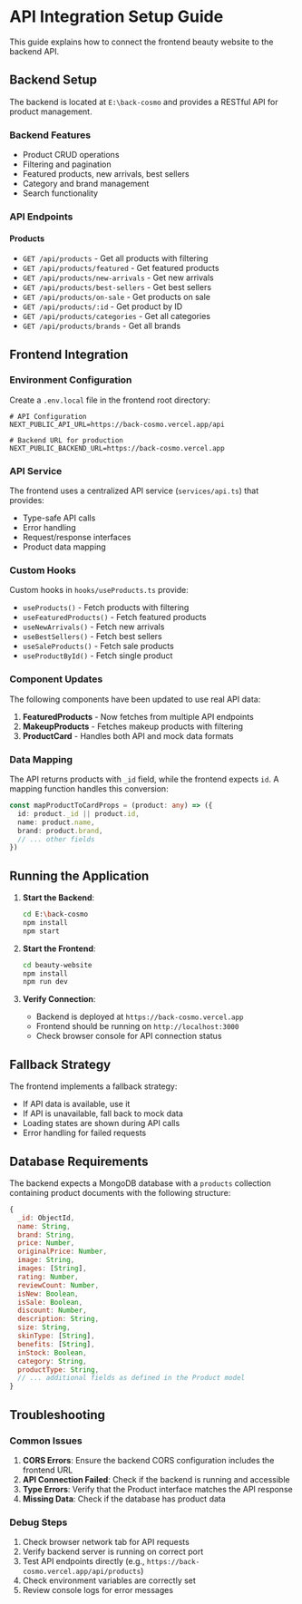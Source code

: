 # API Integration Setup Guide

This guide explains how to connect the frontend beauty website to the backend API.

## Backend Setup

The backend is located at `E:\back-cosmo` and provides a RESTful API for product management.

### Backend Features
- Product CRUD operations
- Filtering and pagination
- Featured products, new arrivals, best sellers
- Category and brand management
- Search functionality

### API Endpoints

#### Products
- `GET /api/products` - Get all products with filtering
- `GET /api/products/featured` - Get featured products
- `GET /api/products/new-arrivals` - Get new arrivals
- `GET /api/products/best-sellers` - Get best sellers
- `GET /api/products/on-sale` - Get products on sale
- `GET /api/products/:id` - Get product by ID
- `GET /api/products/categories` - Get all categories
- `GET /api/products/brands` - Get all brands

## Frontend Integration

### Environment Configuration

Create a `.env.local` file in the frontend root directory:

```env
# API Configuration
NEXT_PUBLIC_API_URL=https://back-cosmo.vercel.app/api

# Backend URL for production
NEXT_PUBLIC_BACKEND_URL=https://back-cosmo.vercel.app
```

### API Service

The frontend uses a centralized API service (`services/api.ts`) that provides:

- Type-safe API calls
- Error handling
- Request/response interfaces
- Product data mapping

### Custom Hooks

Custom hooks in `hooks/useProducts.ts` provide:

- `useProducts()` - Fetch products with filtering
- `useFeaturedProducts()` - Fetch featured products
- `useNewArrivals()` - Fetch new arrivals
- `useBestSellers()` - Fetch best sellers
- `useSaleProducts()` - Fetch sale products
- `useProductById()` - Fetch single product

### Component Updates

The following components have been updated to use real API data:

1. **FeaturedProducts** - Now fetches from multiple API endpoints
2. **MakeupProducts** - Fetches makeup products with filtering
3. **ProductCard** - Handles both API and mock data formats

### Data Mapping

The API returns products with `_id` field, while the frontend expects `id`. A mapping function handles this conversion:

```typescript
const mapProductToCardProps = (product: any) => ({
  id: product._id || product.id,
  name: product.name,
  brand: product.brand,
  // ... other fields
})
```

## Running the Application

1. **Start the Backend**:
   ```bash
   cd E:\back-cosmo
   npm install
   npm start
   ```

2. **Start the Frontend**:
   ```bash
   cd beauty-website
   npm install
   npm run dev
   ```

3. **Verify Connection**:
   - Backend is deployed at `https://back-cosmo.vercel.app`
   - Frontend should be running on `http://localhost:3000`
   - Check browser console for API connection status

## Fallback Strategy

The frontend implements a fallback strategy:
- If API data is available, use it
- If API is unavailable, fall back to mock data
- Loading states are shown during API calls
- Error handling for failed requests

## Database Requirements

The backend expects a MongoDB database with a `products` collection containing product documents with the following structure:

```javascript
{
  _id: ObjectId,
  name: String,
  brand: String,
  price: Number,
  originalPrice: Number,
  image: String,
  images: [String],
  rating: Number,
  reviewCount: Number,
  isNew: Boolean,
  isSale: Boolean,
  discount: Number,
  description: String,
  size: String,
  skinType: [String],
  benefits: [String],
  inStock: Boolean,
  category: String,
  productType: String,
  // ... additional fields as defined in the Product model
}
```

## Troubleshooting

### Common Issues

1. **CORS Errors**: Ensure the backend CORS configuration includes the frontend URL
2. **API Connection Failed**: Check if the backend is running and accessible
3. **Type Errors**: Verify that the Product interface matches the API response
4. **Missing Data**: Check if the database has product data

### Debug Steps

1. Check browser network tab for API requests
2. Verify backend server is running on correct port
3. Test API endpoints directly (e.g., `https://back-cosmo.vercel.app/api/products`)
4. Check environment variables are correctly set
5. Review console logs for error messages
